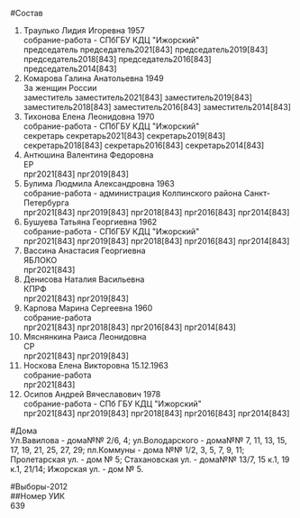 #Состав  
1. Траулько Лидия Игоревна 1957  
    собрание-работа - СПбГБУ КДЦ "Ижорский"  
    председатель председатель2021[843] председатель2019[843] председатель2018[843] председатель2016[843] председатель2014[843]  
2. Комарова Галина Анатольевна 1949  
    За женщин России  
    заместитель заместитель2021[843] заместитель2019[843] заместитель2018[843] заместитель2016[843] заместитель2014[843]  
3. Тихонова Елена Леонидовна 1970  
    собрание-работа - СПбГБУ КДЦ "Ижорский"  
    секретарь секретарь2021[843] секретарь2019[843] секретарь2018[843] секретарь2016[843] секретарь2014[843]  
4. Антюшина Валентина Федоровна  
    ЕР  
    прг2021[843] прг2019[843]  
5. Булима Людмила Александровна 1963  
    собрание-работа - администрация Колпинского района Санкт-Петербурга  
    прг2021[843] прг2019[843] прг2018[843] прг2016[843] прг2014[843]  
6. Бушуева Татьяна Георгиевна 1962  
    собрание-работа - СПбГБУ КДЦ "Ижорский"  
    прг2021[843] прг2019[843] прг2018[843] прг2016[843] прг2014[843]  
7. Вассина Анастасия Георгиевна  
    ЯБЛОКО  
    прг2021[843]  
8. Денисова Наталия Васильевна  
    КПРФ  
    прг2021[843] прг2019[843]  
9. Карпова Марина Сергеевна 1960  
    собрание-работа  
    прг2021[843] прг2018[843] прг2016[843] прг2014[843]  
10. Мяснянкина Раиса Леонидовна  
    СР  
    прг2021[843] прг2019[843]  
11. Носкова Елена Викторовна 15.12.1963  
    собрание-работа  
    прг2021[843]  
12. Осипов Андрей Вячеславович 1978  
    собрание-работа - СПб ГБУ КДЦ "Ижорский"  
    прг2021[843] прг2019[843] прг2018[843] прг2016[843] прг2014[843]  
  
#Дома  
Ул.Вавилова - дома№№ 2/6, 4; ул.Володарского - дома№№ 7, 11, 13, 15, 17, 19, 21, 25, 27, 29; пл.Коммуны - дома №№ 1/2, 3, 5, 7, 9, 11; Пролетарская ул. - дом № 5; Стахановская ул. - дома№№ 13/7, 15 к.1, 19 к.1, 21/14; Ижорская ул. - дом № 5.  
  
#Выборы-2012  
##Номер УИК  
639  
